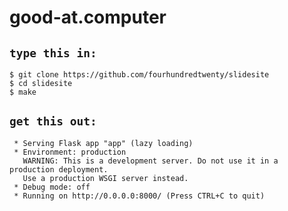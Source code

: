 # good-at.computer

## `type this in:`
```
$ git clone https://github.com/fourhundredtwenty/slidesite
$ cd slidesite
$ make
```
## `get this out:`
```
 * Serving Flask app "app" (lazy loading)
 * Environment: production
   WARNING: This is a development server. Do not use it in a production deployment.
   Use a production WSGI server instead.
 * Debug mode: off
 * Running on http://0.0.0.0:8000/ (Press CTRL+C to quit)
```
